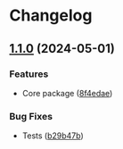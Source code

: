 # Changelog

## [1.1.0](https://github.com/DSI-HUG/ngx-components/compare/ngx-core-v1.0.0...ngx-core-1.1.0) (2024-05-01)


### Features

* Core package ([8f4edae](https://github.com/DSI-HUG/ngx-components/commit/8f4edae8a58dca726c0aa0e53c13b56ad5a41e60))


### Bug Fixes

* Tests ([b29b47b](https://github.com/DSI-HUG/ngx-components/commit/b29b47b0dece63b6107daa02f8cc302ebe373b50))
